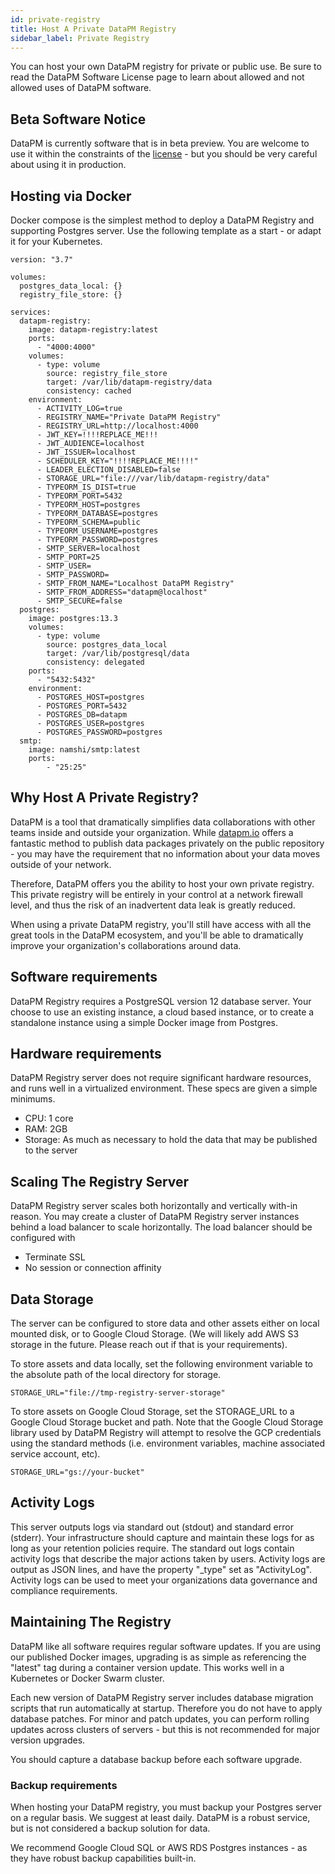 ```yaml
---
id: private-registry
title: Host A Private DataPM Registry
sidebar_label: Private Registry
---
```


You can host your own DataPM registry for private or public use. Be sure to read the DataPM Software License page to learn about allowed and not allowed uses of DataPM software.

## Beta Software Notice

DataPM is currently software that is in beta preview. You are welcome to use it within the constraints of the [license](license.md) - but you should be very careful about using it in production.

## Hosting via Docker

Docker compose is the simplest method to deploy a DataPM Registry and supporting Postgres server. Use the following template as a start - or adapt it for your Kubernetes.

```text
version: "3.7"

volumes:
  postgres_data_local: {}
  registry_file_store: {}

services:
  datapm-registry:
    image: datapm-registry:latest
    ports:
      - "4000:4000"
    volumes:
      - type: volume
        source: registry_file_store
        target: /var/lib/datapm-registry/data
        consistency: cached
    environment:
      - ACTIVITY_LOG=true
      - REGISTRY_NAME="Private DataPM Registry"
      - REGISTRY_URL=http://localhost:4000
      - JWT_KEY=!!!!REPLACE_ME!!!
      - JWT_AUDIENCE=localhost
      - JWT_ISSUER=localhost
      - SCHEDULER_KEY="!!!!REPLACE_ME!!!!"
      - LEADER_ELECTION_DISABLED=false
      - STORAGE_URL="file:///var/lib/datapm-registry/data"
      - TYPEORM_IS_DIST=true
      - TYPEORM_PORT=5432
      - TYPEORM_HOST=postgres
      - TYPEORM_DATABASE=postgres
      - TYPEORM_SCHEMA=public
      - TYPEORM_USERNAME=postgres
      - TYPEORM_PASSWORD=postgres
      - SMTP_SERVER=localhost
      - SMTP_PORT=25
      - SMTP_USER=
      - SMTP_PASSWORD=
      - SMTP_FROM_NAME="Localhost DataPM Registry"
      - SMTP_FROM_ADDRESS="datapm@localhost"
      - SMTP_SECURE=false
  postgres:
    image: postgres:13.3
    volumes:
      - type: volume
        source: postgres_data_local
        target: /var/lib/postgresql/data
        consistency: delegated
    ports:
      - "5432:5432"
    environment:
      - POSTGRES_HOST=postgres
      - POSTGRES_PORT=5432
      - POSTGRES_DB=datapm
      - POSTGRES_USER=postgres
      - POSTGRES_PASSWORD=postgres
  smtp:
    image: namshi/smtp:latest
    ports:
        - "25:25"

```

## Why Host A Private Registry?

DataPM is a tool that dramatically simplifies data collaborations with other teams inside and outside your organization. While [datapm.io](https://datapm.io) offers a fantastic method to publish data packages privately on the public repository - you may have the requirement that no information about your data moves outside of your network.

Therefore, DataPM offers you the ability to host your own private registry. This private registry will be entirely in your control at a network firewall level, and thus the risk of an inadvertent data leak is greatly reduced.

When using a private DataPM registry, you'll still have access with all the great tools in the DataPM ecosystem, and you'll be able to dramatically improve your organization's collaborations around data.

## Software requirements

DataPM Registry requires a PostgreSQL version 12 database server. Your choose to use an existing instance, a cloud based instance, or to create a standalone instance using a simple Docker image from Postgres.

## Hardware requirements

DataPM Registry server does not require significant hardware resources, and runs well in a virtualized environment. These specs are given a simple minimums.

-   CPU: 1 core
-   RAM: 2GB
-   Storage: As much as necessary to hold the data that may be published to the server

## Scaling The Registry Server

DataPM Registry server scales both horizontally and vertically with-in reason. You may create a cluster of DataPM Registry server instances behind a load balancer to scale horizontally. The load balancer should be configured with

-   Terminate SSL
-   No session or connection affinity

## Data Storage

The server can be configured to store data and other assets either on local mounted disk, or to Google Cloud Storage. (We will likely add AWS S3 storage in the future. Please reach out if that is your requirements).

To store assets and data locally, set the following environment variable to the absolute path of the local directory for storage.

```text
STORAGE_URL="file://tmp-registry-server-storage"
```

To store assets on Google Cloud Storage, set the STORAGE_URL to a Google Cloud Storage bucket and path. Note that the Google Cloud Storage library used by DataPM Registry will attempt to resolve the GCP credentials using the standard methods (i.e. environment variables, machine associated service account, etc).

```text
STORAGE_URL="gs://your-bucket"
```

## Activity Logs

This server outputs logs via standard out (stdout) and standard error (stderr). Your infrastructure should capture and maintain these logs for as long as your retention policies require. The standard out logs contain activity logs that describe the major actions taken by users. Activity logs are output as JSON lines, and have the property "\_type" set as "ActivityLog". Activity logs can be used to meet your organizations data governance and compliance requirements.

## Maintaining The Registry

DataPM like all software requires regular software updates. If you are using our published Docker images, upgrading is as simple as referencing the "latest" tag during a container version update. This works well in a Kubernetes or Docker Swarm cluster.

Each new version of DataPM Registry server includes database migration scripts that run automatically at startup. Therefore you do not have to apply database patches. For minor and patch updates, you can perform rolling updates across clusters of servers - but this is not recommended for major version upgrades.

You should capture a database backup before each software upgrade.

### Backup requirements

When hosting your DataPM registry, you must backup your Postgres server on a regular basis. We suggest at least daily. DataPM is a robust service, but is not considered a backup solution for data.

We recommend Google Cloud SQL or AWS RDS Postgres instances - as they have robust backup capabilities built-in.
